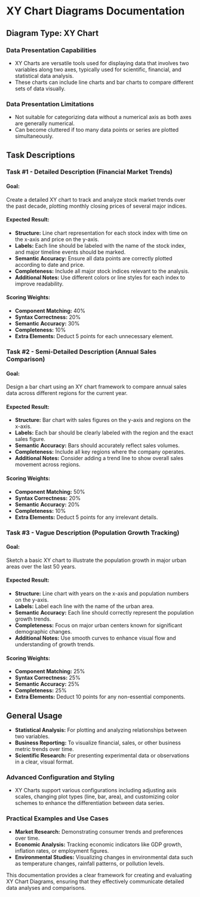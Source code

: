 # XY Chart Diagrams Documentation

## Diagram Type: XY Chart

### Data Presentation Capabilities
- XY Charts are versatile tools used for displaying data that involves two variables along two axes, typically used for scientific, financial, and statistical data analysis.
- These charts can include line charts and bar charts to compare different sets of data visually.

### Data Presentation Limitations
- Not suitable for categorizing data without a numerical axis as both axes are generally numerical.
- Can become cluttered if too many data points or series are plotted simultaneously.

## Task Descriptions

### Task #1 - Detailed Description (Financial Market Trends)
#### Goal:
Create a detailed XY chart to track and analyze stock market trends over the past decade, plotting monthly closing prices of several major indices.
#### Expected Result:
- **Structure:** Line chart representation for each stock index with time on the x-axis and price on the y-axis.
- **Labels:** Each line should be labeled with the name of the stock index, and major timeline events should be marked.
- **Semantic Accuracy:** Ensure all data points are correctly plotted according to date and price.
- **Completeness:** Include all major stock indices relevant to the analysis.
- **Additional Notes:** Use different colors or line styles for each index to improve readability.
#### Scoring Weights:
- **Component Matching:** 40%
- **Syntax Correctness:** 20%
- **Semantic Accuracy:** 30%
- **Completeness:** 10%
- **Extra Elements:** Deduct 5 points for each unnecessary element.

### Task #2 - Semi-Detailed Description (Annual Sales Comparison)
#### Goal:
Design a bar chart using an XY chart framework to compare annual sales data across different regions for the current year.
#### Expected Result:
- **Structure:** Bar chart with sales figures on the y-axis and regions on the x-axis.
- **Labels:** Each bar should be clearly labeled with the region and the exact sales figure.
- **Semantic Accuracy:** Bars should accurately reflect sales volumes.
- **Completeness:** Include all key regions where the company operates.
- **Additional Notes:** Consider adding a trend line to show overall sales movement across regions.
#### Scoring Weights:
- **Component Matching:** 50%
- **Syntax Correctness:** 20%
- **Semantic Accuracy:** 20%
- **Completeness:** 10%
- **Extra Elements:** Deduct 5 points for any irrelevant details.

### Task #3 - Vague Description (Population Growth Tracking)
#### Goal:
Sketch a basic XY chart to illustrate the population growth in major urban areas over the last 50 years.
#### Expected Result:
- **Structure:** Line chart with years on the x-axis and population numbers on the y-axis.
- **Labels:** Label each line with the name of the urban area.
- **Semantic Accuracy:** Each line should correctly represent the population growth trends.
- **Completeness:** Focus on major urban centers known for significant demographic changes.
- **Additional Notes:** Use smooth curves to enhance visual flow and understanding of growth trends.
#### Scoring Weights:
- **Component Matching:** 25%
- **Syntax Correctness:** 25%
- **Semantic Accuracy:** 25%
- **Completeness:** 25%
- **Extra Elements:** Deduct 10 points for any non-essential components.

## General Usage
- **Statistical Analysis:** For plotting and analyzing relationships between two variables.
- **Business Reporting:** To visualize financial, sales, or other business metric trends over time.
- **Scientific Research:** For presenting experimental data or observations in a clear, visual format.

### Advanced Configuration and Styling
- XY Charts support various configurations including adjusting axis scales, changing plot types (line, bar, area), and customizing color schemes to enhance the differentiation between data series.

### Practical Examples and Use Cases
- **Market Research:** Demonstrating consumer trends and preferences over time.
- **Economic Analysis:** Tracking economic indicators like GDP growth, inflation rates, or employment figures.
- **Environmental Studies:** Visualizing changes in environmental data such as temperature changes, rainfall patterns, or pollution levels.

This documentation provides a clear framework for creating and evaluating XY Chart Diagrams, ensuring that they effectively communicate detailed data analyses and comparisons.

